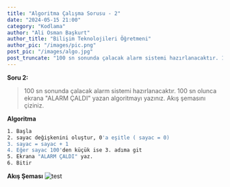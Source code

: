 ```yaml
---
title: "Algoritma Çalışma Sorusu - 2"
date: "2024-05-15 21:00"
category: "Kodlama"
author: "Ali Osman Başkurt"
author_title: "Bilişim Teknolojileri Öğretmeni"
author_pic: "/images/pic.png"
post_pic: "/images/algo.jpg"
post_truncate: "100 sn sonunda çalacak alarm sistemi hazırlanacaktır. 100 sn olunca ekrana `ALARM ÇALDI` yazan algoritmayı yazınız. Akış şemasını çiziniz."
---
```


**Soru 2:**

> 100 sn sonunda çalacak alarm sistemi hazırlanacaktır. 100 sn olunca ekrana "ALARM ÇALDI" yazan algoritmayı yazınız. Akış şemasını çiziniz.

**Algoritma**

```sh
1. Başla
2. sayac değişkenini oluştur, 0'a eşitle ( sayac = 0)
3. sayac = sayac + 1
4. Eğer sayac 100'den küçük ise 3. adıma git
5. Ekrana "ALARM ÇALDI" yaz.
6. Bitir
```

**Akış Şeması**
![test](/images/Flowchart.png)
